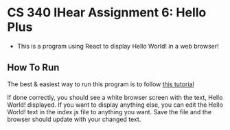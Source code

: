 # CS 340 IHear Assignment 6: Hello Plus

* This is a program using React to display Hello World! in a web browser!

## How To Run
  The best & easiest way to run this program is to follow [this tutorial](https://code.visualstudio.com/docs/nodejs/reactjs-tutorial#:~:text=Hello%20World,-Let's%20update%20the&text=Create%20a%20component%20inside%20index,render%20with%20.&text=Once%20you%20save%20the%20index,ll%20see%20%22Hello%20World!%22)
  
  If done correctly, you should see a white browser screen with the text, Hello World! displayed. If you want to display anything else, you can edit the Hello World! text in the index.js file to anything you want. Save the file and the browser should update with your changed text. 

